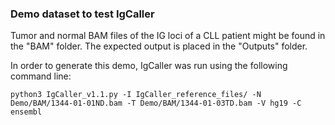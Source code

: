 ### Demo dataset to test IgCaller

Tumor and normal BAM files of the IG loci of a CLL patient might be found in the "BAM" folder. 
The expected output is placed in the "Outputs" folder. 

In order to generate this demo, IgCaller was run using the following command line:

```
python3 IgCaller_v1.1.py -I IgCaller_reference_files/ -N Demo/BAM/1344-01-01ND.bam -T Demo/BAM/1344-01-03TD.bam -V hg19 -C ensembl
```
